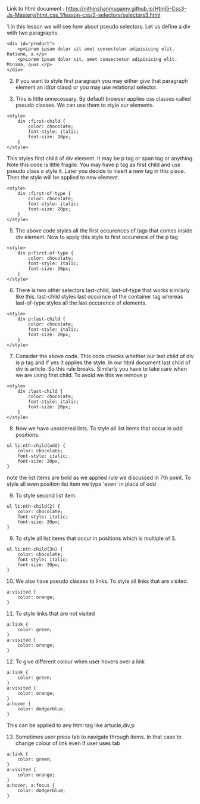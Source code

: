 Link to html document : https://nithinshanmugamv.github.io/Html5-Css3-Js-Mastery/html_css_1/lesson-css/2-selectors/selectors3.html

1.In this lesson we will see how about pseudo selectors. Let us define a div with two paragraphs.

```
<div id="product">
    <p>Lorem ipsum dolor sit amet consectetur adipisicing elit. Ratione, a.</p>
    <p>Lorem ipsum dolor sit, amet consectetur adipisicing elit. Minima, quos.</p>
</div>
```

2. If you want to style first paragraph you may either give that paragraph element an id(or class) or you may use relational selector.

3. This is little unnecessary. By default browser applies css classes called pseudo classes. We can use them to style our elements.

```
<style>
    div :first-child {
        color: chocolate;
        font-style: italic;
        font-size: 20px;
    }
</style>
```

This styles first child of div element. It may be p tag or span tag or anything. Note this code is little fragile. You may have p tag as first child and use pseudo class o style it. Later you decide to insert a new tag in this place. Then the style will be applied to new element.

```
<style>
    div :first-of-type {
        color: chocolate;
        font-style: italic;
        font-size: 20px;
    }
</style>
```

5. The above code styles all the first occurences of tags that comes inside div element. Now to apply this style to first occurence of the p tag

```
<style>
    div p:first-of-type {
        color: chocolate;
        font-style: italic;
        font-size: 20px;
    }
</style>
```

6. There is two other selectors last-child, last-of-type that works similarly like this. last-child styles last occurnce of the container tag whereas last-of-type styles all the last occurence of elements.

```
<style>
    div p:last-child {
        color: chocolate;
        font-style: italic;
        font-size: 20px;
    }
</style>
```

7. Consider the above code. This code checks whether our last child of div is p tag and if yes it applies the style. In our html document last child of div is article. So this rule breaks. Similarly you have to take care when we are using first child. To avoid we this we remove p
```
<style>
    div :last-child {
        color: chocolate;
        font-style: italic;
        font-size: 20px;
    }
</style>
```


8. Now we have unordered lists. To style all list items that occur in odd positions.
```
ul li:nth-child(odd) {
    color: chocolate;
    font-style: italic;
    font-size: 20px;
}
``` 
note the list items are bold as we applied rule we discussed in 7th point. To style all even position list item we type 'even' in place of odd

9. To style second list item.
```
ul li:nth-child(2) {
    color: chocolate;
    font-style: italic;
    font-size: 20px;
}
``` 

9. To style all list items that occur in positions which is multiple of 3.
```
ul li:nth-child(3n) {
    color: chocolate;
    font-style: italic;
    font-size: 20px;
}
``` 


10. We also have pseudo classes to links. To style all links that are visited.
```
a:visited {
    color: orange;
}
```

11. To style links that are not visited
```
a:link {
    color: green;
}
a:visited {
    color: orange;
}
```

12. To give different colour when user hovers over a link
```
a:link {
    color: green;
}
a:visited {
    color: orange;
}
a:hover {
    color: dodgerblue;
}
```
This can be applied to any html tag like artucle,div,p

13. Sometimes user press tab to navigate through items. In that case to change colour of link even if user uses tab

```
a:link {
    color: green;
}
a:visited {
    color: orange;
}
a:hover, a:focus {
    color: dodgerblue;
}

```
